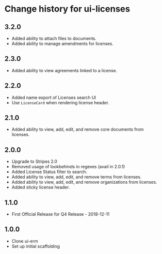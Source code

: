 # Change history for ui-licenses

## 3.2.0
* Added ability to attach files to documents.
* Added ability to manage amendments for licenses.

## 2.3.0
* Added ability to view agreements linked to a license.

## 2.2.0
* Added name export of Licenses search UI
* Use `LicenseCard` when rendering license header.

## 2.1.0
* Added ability to view, add, edit, and remove core documents from licenses.

## 2.0.0
* Upgrade to Stripes 2.0
* Removed usage of lookbehinds in regexes (avail in 2.0.1)
* Added License Status filter to search.
* Added ability to view, add, edit, and remove terms from licenses.
* Added ability to view, add, edit, and remove organizations from licenses.
* Added sticky license header.

## 1.1.0
* First Official Release for Q4 Release - 2018-12-11

## 1.0.0
* Clone ui-erm
* Set up initial scaffolding
